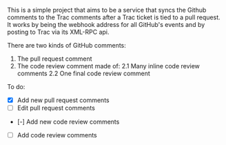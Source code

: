This is a simple project that aims to be a service that syncs the Github comments to the Trac comments after a Trac ticket is tied to a pull request. It works by being the webhook address for all GitHub's events and by posting to Trac via its XML-RPC api.

There are two kinds of GitHub comments:

1. The pull request comment
2. The code review comment made of:
2.1 Many inline code review comments
2.2 One final code review comment

To do:

- [x] Add new pull request comments
- [ ] Edit pull request comments
- [-] Add new code review comments
- [ ] Add code review comments